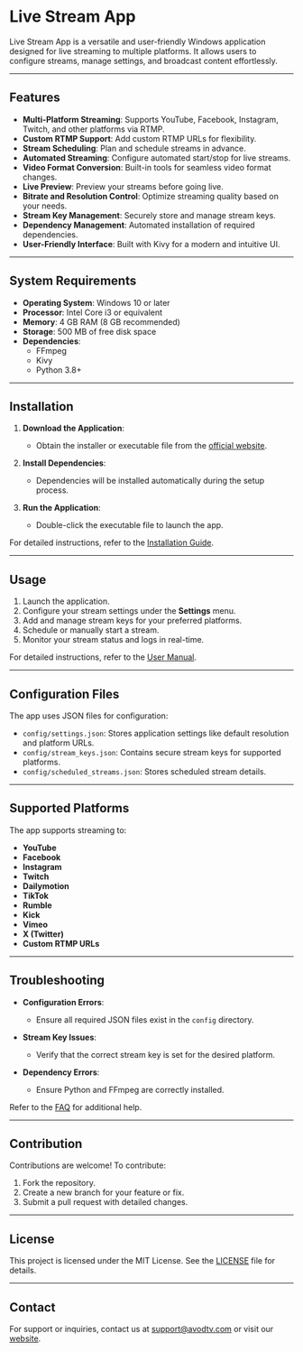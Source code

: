 # Live Stream App

Live Stream App is a versatile and user-friendly Windows application designed for live streaming to multiple platforms. It allows users to configure streams, manage settings, and broadcast content effortlessly.

---

## Features

- **Multi-Platform Streaming**: Supports YouTube, Facebook, Instagram, Twitch, and other platforms via RTMP.
- **Custom RTMP Support**: Add custom RTMP URLs for flexibility.
- **Stream Scheduling**: Plan and schedule streams in advance.
- **Automated Streaming**: Configure automated start/stop for live streams.
- **Video Format Conversion**: Built-in tools for seamless video format changes.
- **Live Preview**: Preview your streams before going live.
- **Bitrate and Resolution Control**: Optimize streaming quality based on your needs.
- **Stream Key Management**: Securely store and manage stream keys.
- **Dependency Management**: Automated installation of required dependencies.
- **User-Friendly Interface**: Built with Kivy for a modern and intuitive UI.

---

## System Requirements

- **Operating System**: Windows 10 or later
- **Processor**: Intel Core i3 or equivalent
- **Memory**: 4 GB RAM (8 GB recommended)
- **Storage**: 500 MB of free disk space
- **Dependencies**:
  - FFmpeg
  - Kivy
  - Python 3.8+

---

## Installation

1. **Download the Application**:
   - Obtain the installer or executable file from the [official website](https://avodtv.com).

2. **Install Dependencies**:
   - Dependencies will be installed automatically during the setup process.

3. **Run the Application**:
   - Double-click the executable file to launch the app.

For detailed instructions, refer to the [Installation Guide](docs/installation.pdf).

---

## Usage

1. Launch the application.
2. Configure your stream settings under the **Settings** menu.
3. Add and manage stream keys for your preferred platforms.
4. Schedule or manually start a stream.
5. Monitor your stream status and logs in real-time.

For detailed instructions, refer to the [User Manual](docs/user_manual.pdf).

---

## Configuration Files

The app uses JSON files for configuration:

- `config/settings.json`: Stores application settings like default resolution and platform URLs.
- `config/stream_keys.json`: Contains secure stream keys for supported platforms.
- `config/scheduled_streams.json`: Stores scheduled stream details.

---

## Supported Platforms

The app supports streaming to:

- **YouTube**
- **Facebook**
- **Instagram**
- **Twitch**
- **Dailymotion**
- **TikTok**
- **Rumble**
- **Kick**
- **Vimeo**
- **X (Twitter)**
- **Custom RTMP URLs**

---

## Troubleshooting

- **Configuration Errors**:
  - Ensure all required JSON files exist in the `config` directory.

- **Stream Key Issues**:
  - Verify that the correct stream key is set for the desired platform.

- **Dependency Errors**:
  - Ensure Python and FFmpeg are correctly installed.

Refer to the [FAQ](docs/faq.pdf) for additional help.

---

## Contribution

Contributions are welcome! To contribute:

1. Fork the repository.
2. Create a new branch for your feature or fix.
3. Submit a pull request with detailed changes.

---

## License

This project is licensed under the MIT License. See the [LICENSE](LICENSE) file for details.

---

## Contact

For support or inquiries, contact us at [support@avodtv.com](mailto:support@avodtv.com) or visit our [website](https://avodtv.com).

